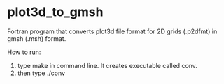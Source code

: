 # plot3d_to_gmsh
Fortran program that converts plot3d file format for 2D grids (.p2dfmt) in gmsh (.msh) format.

How to run:
1) type make in command line. It creates executable called conv.
2) then type ./conv
